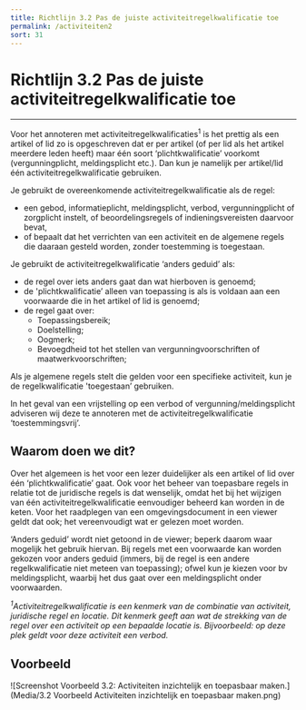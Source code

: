```yaml
---
title: Richtlijn 3.2 Pas de juiste activiteitregelkwalificatie toe 
permalink: /activiteiten2
sort: 31
---
```


# Richtlijn 3.2 Pas de juiste activiteitregelkwalificatie toe
----------------

Voor het annoteren met activiteitregelkwalificaties<sup>1</sup> is het prettig als een artikel of lid zo is opgeschreven dat er per artikel (of per lid als het artikel meerdere leden heeft) maar één soort ‘plichtkwalificatie’ voorkomt (vergunningplicht, meldingsplicht etc.). Dan kun je namelijk per artikel/lid één activiteitregelkwalificatie gebruiken.  

Je gebruikt de overeenkomende activiteitregelkwalificatie als de regel:  
- een gebod, informatieplicht, meldingsplicht, verbod, vergunningplicht of zorgplicht instelt, of beoordelingsregels of indieningsvereisten daarvoor bevat,  
- of bepaalt dat het verrichten van een activiteit en de algemene regels die daaraan gesteld worden, zonder toestemming is toegestaan. 

Je gebruikt de activiteitregelkwalificatie ‘anders geduid’ als:  
- de regel over iets anders gaat dan wat hierboven is genoemd; 
- de 'plichtkwalificatie’ alleen van toepassing is als is voldaan aan een voorwaarde die in het artikel of lid is genoemd; 
- de regel gaat over: 
  - Toepassingsbereik; 
  - Doelstelling; 
  - Oogmerk; 
  - Bevoegdheid tot het stellen van vergunningvoorschriften of maatwerkvoorschriften;  

Als je algemene regels stelt die gelden voor een specifieke activiteit, kun je de regelkwalificatie 'toegestaan’ gebruiken.  

In het geval van een vrijstelling op een verbod of vergunning/meldingsplicht adviseren wij deze te annoteren met de activiteitregelkwalificatie ‘toestemmingsvrij’. 

## Waarom doen we dit?

Over het algemeen is het voor een lezer duidelijker als een artikel of lid over één ‘plichtkwalificatie’ gaat. Ook voor het beheer van toepasbare regels in relatie tot de juridische regels is dat wenselijk, omdat het bij het wijzigen van één activiteitregelkwalificatie eenvoudiger beheerd kan worden in de keten. Voor het raadplegen van een omgevingsdocument in een viewer geldt dat ook; het vereenvoudigt wat er gelezen moet worden. 

‘Anders geduid’ wordt niet getoond in de viewer; beperk daarom waar mogelijk het gebruik hiervan. Bij regels met een voorwaarde kan worden gekozen voor anders geduid (immers, bij de regel is een andere regelkwalificatie niet meteen van toepassing); ofwel kun je kiezen voor bv meldingsplicht, waarbij het dus gaat over een meldingsplicht onder voorwaarden.  
 
_<sup>1</sup>Activiteitregelkwalificatie is een kenmerk van de combinatie van activiteit, juridische regel en locatie. Dit kenmerk geeft aan wat de strekking van de regel over een activiteit op een bepaalde locatie is. Bijvoorbeeld: op deze plek geldt voor deze activiteit een verbod._

**Voorbeeld**
----------------
![Screenshot Voorbeeld 3.2: Activiteiten inzichtelijk en toepasbaar maken.](Media/3.2 Voorbeeld Activiteiten inzichtelijk en toepasbaar maken.png) 
